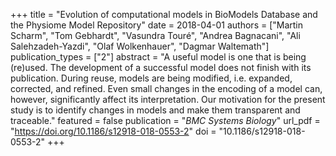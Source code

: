 +++
title = "Evolution of computational models in BioModels Database and the Physiome Model Repository"
date = 2018-04-01
authors = ["Martin Scharm", "Tom Gebhardt", "Vasundra Touré", "Andrea Bagnacani", "Ali Salehzadeh-Yazdi", "Olaf Wolkenhauer", "Dagmar Waltemath"]
publication_types = ["2"]
abstract = "A useful model is one that is being (re)used. The development of a successful model does not finish with its publication. During reuse, models are being modified, i.e. expanded, corrected, and refined. Even small changes in the encoding of a model can, however, significantly affect its interpretation. Our motivation for the present study is to identify changes in models and make them transparent and traceable."
featured = false
publication = "*BMC Systems Biology*"
url_pdf = "https://doi.org/10.1186/s12918-018-0553-2"
doi = "10.1186/s12918-018-0553-2"
+++


